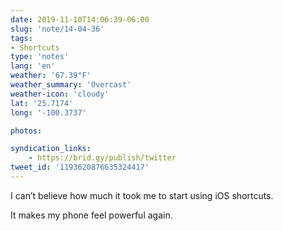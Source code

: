 ```yaml
---
date: 2019-11-10T14:06:39-06:00
slug: 'note/14-04-36'
tags:
- Shortcuts
type: 'notes'
lang: 'en'
weather: '67.39°F'
weather_summary: 'Overcast'
weather-icon: 'cloudy'
lat: '25.7174'
long: '-100.3737'

photos:

syndication_links:
    - https://brid.gy/publish/twitter
tweet_id: '1193620876635324417'
---
```

I can’t believe how much it took me to start using iOS shortcuts.

It makes my phone feel powerful again.

